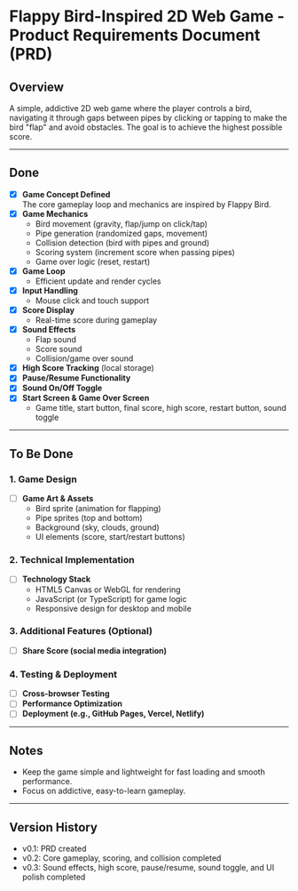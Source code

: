 # Flappy Bird-Inspired 2D Web Game - Product Requirements Document (PRD)

## Overview
A simple, addictive 2D web game where the player controls a bird, navigating it through gaps between pipes by clicking or tapping to make the bird "flap" and avoid obstacles. The goal is to achieve the highest possible score.

---

## Done

- [x] **Game Concept Defined**  
  The core gameplay loop and mechanics are inspired by Flappy Bird.
- [x] **Game Mechanics**
  - Bird movement (gravity, flap/jump on click/tap)
  - Pipe generation (randomized gaps, movement)
  - Collision detection (bird with pipes and ground)
  - Scoring system (increment score when passing pipes)
  - Game over logic (reset, restart)
- [x] **Game Loop**
  - Efficient update and render cycles
- [x] **Input Handling**
  - Mouse click and touch support
- [x] **Score Display**
  - Real-time score during gameplay
- [x] **Sound Effects**
  - Flap sound
  - Score sound
  - Collision/game over sound
- [x] **High Score Tracking** (local storage)
- [x] **Pause/Resume Functionality**
- [x] **Sound On/Off Toggle**
- [x] **Start Screen & Game Over Screen**
  - Game title, start button, final score, high score, restart button, sound toggle

---

## To Be Done

### 1. Game Design
- [ ] **Game Art & Assets**
  - Bird sprite (animation for flapping)
  - Pipe sprites (top and bottom)
  - Background (sky, clouds, ground)
  - UI elements (score, start/restart buttons)

### 2. Technical Implementation
- [ ] **Technology Stack**
  - HTML5 Canvas or WebGL for rendering
  - JavaScript (or TypeScript) for game logic
  - Responsive design for desktop and mobile

### 3. Additional Features (Optional)
- [ ] **Share Score (social media integration)**

### 4. Testing & Deployment
- [ ] **Cross-browser Testing**
- [ ] **Performance Optimization**
- [ ] **Deployment (e.g., GitHub Pages, Vercel, Netlify)**

---

## Notes
- Keep the game simple and lightweight for fast loading and smooth performance.
- Focus on addictive, easy-to-learn gameplay.

---

## Version History
- v0.1: PRD created
- v0.2: Core gameplay, scoring, and collision completed
- v0.3: Sound effects, high score, pause/resume, sound toggle, and UI polish completed
